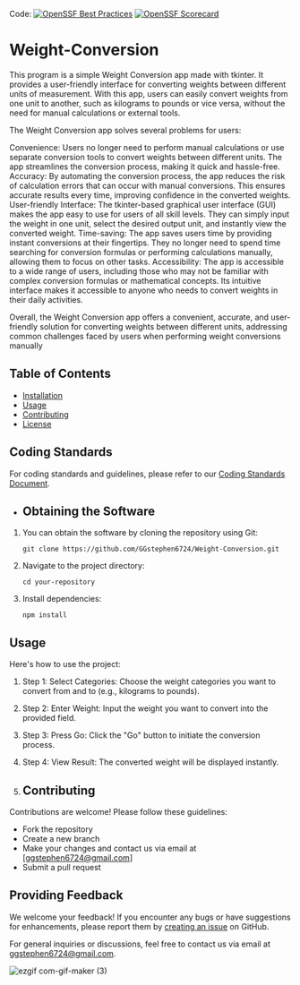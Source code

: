 
Code: [![OpenSSF Best Practices](https://www.bestpractices.dev/projects/8599/badge)](https://www.bestpractices.dev/projects/8599) [![OpenSSF Scorecard](https://api.securityscorecards.dev/projects/github.com/GGstephen6724/Weight-Conversion/badge)](https://securityscorecards.dev/viewer/?uri=github.com/GGstephen6724/Weight-Conversion)


# Weight-Conversion
This program is a simple Weight Conversion app made with tkinter. It provides a user-friendly interface for converting weights between different units of measurement. With this app, users can easily convert weights from one unit to another, such as kilograms to pounds or vice versa, without the need for manual calculations or external tools.

The Weight Conversion app solves several problems for users:

Convenience: Users no longer need to perform manual calculations or use separate conversion tools to convert weights between different units. The app streamlines the conversion process, making it quick and hassle-free.
Accuracy: By automating the conversion process, the app reduces the risk of calculation errors that can occur with manual conversions. This ensures accurate results every time, improving confidence in the converted weights.
User-friendly Interface: The tkinter-based graphical user interface (GUI) makes the app easy to use for users of all skill levels. They can simply input the weight in one unit, select the desired output unit, and instantly view the converted weight.
Time-saving: The app saves users time by providing instant conversions at their fingertips. They no longer need to spend time searching for conversion formulas or performing calculations manually, allowing them to focus on other tasks.
Accessibility: The app is accessible to a wide range of users, including those who may not be familiar with complex conversion formulas or mathematical concepts. Its intuitive interface makes it accessible to anyone who needs to convert weights in their daily activities.

Overall, the Weight Conversion app offers a convenient, accurate, and user-friendly solution for converting weights between different units, addressing common challenges faced by users when performing weight conversions manually

## Table of Contents

- [Installation](#installation)
- [Usage](#usage)
- [Contributing](#contributing)
- [License](#license)


## Coding Standards

For coding standards and guidelines, please refer to our [Coding Standards Document](https://github.com/ggstephen6724/Weight-Conversion/blob/main/coding_standards.md).



- ## Obtaining the Software

1. You can obtain the software by cloning the repository using Git:
   ```
   git clone https://github.com/GGstephen6724/Weight-Conversion.git
   ```
2. Navigate to the project directory:
   ```
   cd your-repository
   ```
3. Install dependencies:
   ```
   npm install
   ```

## Usage

Here's how to use the project:

1. Step 1: Select Categories: Choose the weight categories you want to convert from and to (e.g., kilograms to pounds).
2. Step 2: Enter Weight: Input the weight you want to convert into the provided field.
3. Step 3: Press Go: Click the "Go" button to initiate the conversion process.
4. Step 4: View Result: The converted weight will be displayed instantly.

5. ## Contributing

Contributions are welcome! Please follow these guidelines:

- Fork the repository
- Create a new branch
- Make your changes and contact us via email at [ggstephen6724@gmail.com]
- Submit a pull request

## Providing Feedback

We welcome your feedback! If you encounter any bugs or have suggestions for enhancements, please report them by [creating an issue](https://github.com/GGstephen6724/Weight-Conversion/issues) on GitHub.

For general inquiries or discussions, feel free to contact us via email at [ggstephen6724@gmail.com](mailto:ggstephen6724@gmail.com).



![ezgif com-gif-maker (3)](https://user-images.githubusercontent.com/92836017/175224415-c7cef131-d8ff-41c2-81dc-5eecee6f48db.gif)
